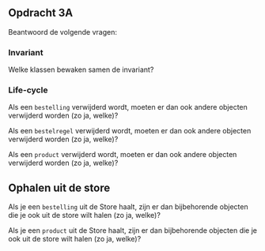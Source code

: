 ## Opdracht 3A

Beantwoord de volgende vragen:

### Invariant

Welke klassen bewaken samen de invariant?
 
>

### Life-cycle

Als een `bestelling` verwijderd wordt, moeten er dan ook andere objecten verwijderd worden (zo ja, welke)?

>

Als een `bestelregel` verwijderd wordt, moeten er dan ook andere objecten verwijderd worden (zo ja, welke)?

> 

Als een `product` verwijderd wordt, moeten er dan ook andere objecten verwijderd worden (zo ja, welke)?

> 

## Ophalen uit de store

Als je een `bestelling` uit de Store haalt, zijn er dan bijbehorende objecten die je ook uit de store wilt halen (zo ja, welke)?

>

Als je een `product` uit de Store haalt, zijn er dan bijbehorende objecten die je ook uit de store wilt halen (zo ja, welke)?

> 

